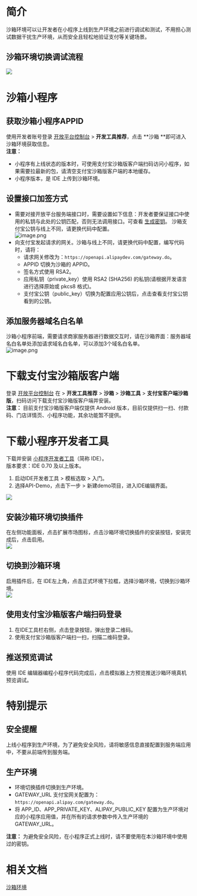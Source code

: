 # 简介
沙箱环境可以让开发者在小程序上线到生产环境之前进行调试和测试，不用担心测试数据干扰生产环境，从而安全且轻松地验证支付等关键场景。

## 沙箱环境切换调试流程
![](https://cdn.nlark.com/yuque/0/2022/jpeg/179989/1664261312482-1c70dbb6-485c-4295-94c1-47236487ee1b.jpeg) 

# 沙箱小程序

## 获取沙箱小程序APPID
使用开发者账号登录 [开放平台控制台](https://openhome.alipay.com/platform/developerIndex.htm) > **开发工具推荐**，点击 **沙箱 **即可进入沙箱环境获取信息。<br />**注意：**

- 小程序有上线状态的版本时，可使用支付宝沙箱版客户端扫码访问小程序，如果需要拉最新的包，请清空支付宝沙箱版客户端的本地缓存。
- 小程序版本，是 IDE 上传到沙箱环境。 

## 设置接口加签方式

- 需要对接开放平台服务端接口时，需要设置如下信息：开发者要保证接口中使用的私钥与此处的公钥匹配，否则无法调用接口。可查看 [生成密钥](https://opendocs.alipay.com/common/02kipl)。 沙箱支付宝公钥与线上不同，请更换代码中配置。<br />![image.png](https://cdn.nlark.com/yuque/0/2022/png/179989/1664260992724-00f2ac95-1f66-4e3c-a0b8-023f19099f66.png#align=left&display=inline&height=103&margin=%5Bobject%20Object%5D&name=image.png&originHeight=206&originWidth=830&size=15426&status=done&style=none&width=415)
- 向支付宝发起请求的网关。沙箱与线上不同，请更换代码中配置，编写代码时，请将：
   - 请求网关修改为：`https://openapi.alipaydev.com/gateway.do`。
   - APPID 切换为沙箱的 APPID。
   - 签名方式使用 RSA2。
   - 应用私钥（private_key）使用 RSA2 (SHA256) 的私钥(请根据开发语言进行选择原始或 pkcs8 格式)。
   - 支付宝公钥（public_key）切换为配置应用公钥后，点击查看支付宝公钥看到的公钥。

## 添加服务器域名白名单
沙箱小程序前端，需要请求商家服务器进行数据交互时，请在沙箱界面：服务器域名白名单处添加请求域名白名单，可以添加3个域名白名单。<br />![image.png](https://cdn.nlark.com/yuque/0/2022/png/179989/1664261122620-35fc56c2-59b8-497c-9241-d5fdf62dd48a.png#align=left&display=inline&height=150&margin=%5Bobject%20Object%5D&name=image.png&originHeight=299&originWidth=1529&size=11839&status=done&style=none&width=764.5) 

# 下载支付宝沙箱版客户端
登录 [开放平台控制台](https://openhome.alipay.com/develop/manage) 在 > **开发工具推荐** > **沙箱** > **沙箱工具** > **支付宝客户端沙箱版**，扫码访问下载支付宝沙箱版客户端并安装。<br />
**注意：** 目前支付宝沙箱版客户端仅提供 Android 版本，目前仅提供扫一扫、付款码、门店详情页、小程序功能，其余功能暂不提供。

# 下载小程序开发者工具
下载并安装 [小程序开发者工具](https://opendocs.alipay.com/mini/ide/download)（简称 IDE）。<br />版本要求：IDE 0.70 及以上版本。 

1. 启动IDE开发者工具 > 模板选取 > 入门。
2. 选择API-Demo，点击下一步 > 新建demo项目，进入IDE编辑界面。

![](https://gw.alipayobjects.com/zos/workflow/workflow/202002201582183974164_602e8f042f463dc47ebfdf6a94ed5a6d.png#align=left&display=inline&height=522&margin=%5Bobject%20Object%5D&originHeight=662&originWidth=952&status=done&style=none&width=750)

## 安装沙箱环境切换插件
在左侧功能面板，点击扩展市场图标，点击沙箱环境切换插件的安装按钮，安装完成后，点击启用。<br />![](https://gw.alipayobjects.com/zos/workflow/workflow/202002201582183984619_7afbb1602613ec52b265d7a54ad27330.png#align=left&display=inline&height=441&margin=%5Bobject%20Object%5D&originHeight=679&originWidth=1156&status=done&style=none&width=750)

## 切换到沙箱环境
启用插件后，在 IDE左上角，点击正式环境下拉框，选择沙箱环境，切换到沙箱环境。<br />![](https://gw.alipayobjects.com/zos/workflow/workflow/202002201582183999598_586e508f161f26ce94633729ac56c602.png#align=left&display=inline&height=441&margin=%5Bobject%20Object%5D&originHeight=679&originWidth=1156&status=done&style=none&width=750)

## 使用支付宝沙箱版客户端扫码登录

1. 在IDE工具栏右侧，点击登录按钮，弹出登录二维码。
2. 使用支付宝沙箱版客户端扫一扫，扫描二维码登录。

## 推送预览调试
使用 IDE 编辑器编程小程序代码完成后，点击模拟器上方预览推送沙箱环境真机预览调试。

# 特别提示

## 安全提醒
上线小程序到生产环境，为了避免安全风险，请将敏感信息直接配置到服务端应用中，不要从前端传到服务端。

## 生产环境

- 环境切换插件切换到生产环境。
- GATEWAY_URL 支付宝网关配置为：`https://openapi.alipay.com/gateway.do`。
- 将 APP_ID、APP_PRIVATE_KEY、ALIPAY_PUBLIC_KEY 配置为生产环境对应的小程序应用值，并在所有的请求参数中传入生产环境的 GATEWAY_URL。

**注意：** 为避免安全风险，在小程序正式上线时，请不要使用在本沙箱环境中使用过的密钥。

# 相关文档
[沙箱环境](https://opendocs.alipay.com/common/02kkv7)

